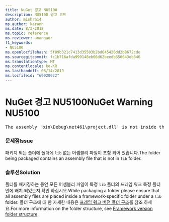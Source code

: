```yaml
---
title: NuGet 경고 NU5100
description: NU5100 경고 코드
author: mishra14
ms.author: karann
ms.date: 8/3/2018
ms.topic: reference
ms.reviewer: anangaur
f1_keywords:
- NU5100
ms.openlocfilehash: 5f89b321c7413d35503b2bd645426dd2b8672cde
ms.sourcegitcommit: fc1b716afda999148eb06d62beedb350643eb346
ms.translationtype: MT
ms.contentlocale: ko-KR
ms.lasthandoff: 08/14/2019
ms.locfileid: "69020022"
---
```

# <a name="nuget-warning-nu5100"></a><span data-ttu-id="b8f82-103">NuGet 경고 NU5100</span><span class="sxs-lookup"><span data-stu-id="b8f82-103">NuGet Warning NU5100</span></span>
<pre>The assembly 'bin\Debug\net461\project.dll' is not inside the 'lib' folder and hence it won't be added as a reference when the package is installed into a project. Move it into the 'lib' folder if it needs to be referenced.</pre>

### <a name="issue"></a><span data-ttu-id="b8f82-104">문제점</span><span class="sxs-lookup"><span data-stu-id="b8f82-104">Issue</span></span>

<span data-ttu-id="b8f82-105">패키지 되는 폴더에 폴더에 `lib` 없는 어셈블리 파일이 포함 되어 있습니다.</span><span class="sxs-lookup"><span data-stu-id="b8f82-105">The folder being packaged contains an assembly file that is not in `lib` folder.</span></span>


### <a name="solution"></a><span data-ttu-id="b8f82-106">솔루션</span><span class="sxs-lookup"><span data-stu-id="b8f82-106">Solution</span></span>

<span data-ttu-id="b8f82-107">폴더를 패키징하는 동안 모든 어셈블리 파일이 특정 `lib` 폴더의 프레임 워크 특정 폴더 안에 배치 되었는지 확인 하십시오.</span><span class="sxs-lookup"><span data-stu-id="b8f82-107">While packaging a folder please ensure that all assembly files are placed inside a framework-specific folder under a `lib` folder.</span></span> <span data-ttu-id="b8f82-108">폴더 구조에 대 한 자세한 내용은 [프레임 워크 버전 폴더 구조](../../create-packages/supporting-multiple-target-frameworks.md#framework-version-folder-structure)를 참조 하세요.</span><span class="sxs-lookup"><span data-stu-id="b8f82-108">For more information on the folder structure, see [Framework version folder structure](../../create-packages/supporting-multiple-target-frameworks.md#framework-version-folder-structure).</span></span>

